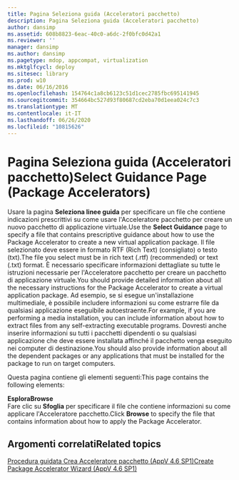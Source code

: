 ```yaml
---
title: Pagina Seleziona guida (Acceleratori pacchetto)
description: Pagina Seleziona guida (Acceleratori pacchetto)
author: dansimp
ms.assetid: 608b8823-6eac-40c0-a6dc-2f0bfc0d42a1
ms.reviewer: ''
manager: dansimp
ms.author: dansimp
ms.pagetype: mdop, appcompat, virtualization
ms.mktglfcycl: deploy
ms.sitesec: library
ms.prod: w10
ms.date: 06/16/2016
ms.openlocfilehash: 154764c1a8cb6123c51d1cec2785fbc695141945
ms.sourcegitcommit: 354664bc527d93f80687cd2eba70d1eea024c7c3
ms.translationtype: MT
ms.contentlocale: it-IT
ms.lasthandoff: 06/26/2020
ms.locfileid: "10815626"
---
```

# <span data-ttu-id="dd87b-103">Pagina Seleziona guida (Acceleratori pacchetto)</span><span class="sxs-lookup"><span data-stu-id="dd87b-103">Select Guidance Page (Package Accelerators)</span></span>


<span data-ttu-id="dd87b-104">Usare la pagina **Seleziona linee guida** per specificare un file che contiene indicazioni prescrittivi su come usare l'Acceleratore pacchetto per creare un nuovo pacchetto di applicazione virtuale.</span><span class="sxs-lookup"><span data-stu-id="dd87b-104">Use the **Select Guidance** page to specify a file that contains prescriptive guidance about how to use the Package Accelerator to create a new virtual application package.</span></span> <span data-ttu-id="dd87b-105">Il file selezionato deve essere in formato RTF (Rich Text) (consigliato) o testo (txt).</span><span class="sxs-lookup"><span data-stu-id="dd87b-105">The file you select must be in rich text (.rtf) (recommended) or text (.txt) format.</span></span> <span data-ttu-id="dd87b-106">È necessario specificare informazioni dettagliate su tutte le istruzioni necessarie per l'Acceleratore pacchetto per creare un pacchetto di applicazione virtuale.</span><span class="sxs-lookup"><span data-stu-id="dd87b-106">You should provide detailed information about all the necessary instructions for the Package Accelerator to create a virtual application package.</span></span> <span data-ttu-id="dd87b-107">Ad esempio, se si esegue un'installazione multimediale, è possibile includere informazioni su come estrarre file da qualsiasi applicazione eseguibile autoestraente.</span><span class="sxs-lookup"><span data-stu-id="dd87b-107">For example, if you are performing a media installation, you can include information about how to extract files from any self-extracting executable programs.</span></span> <span data-ttu-id="dd87b-108">Dovresti anche inserire informazioni su tutti i pacchetti dipendenti o su qualsiasi applicazione che deve essere installata affinché il pacchetto venga eseguito nei computer di destinazione.</span><span class="sxs-lookup"><span data-stu-id="dd87b-108">You should also provide information about all the dependent packages or any applications that must be installed for the package to run on target computers.</span></span>

<span data-ttu-id="dd87b-109">Questa pagina contiene gli elementi seguenti:</span><span class="sxs-lookup"><span data-stu-id="dd87b-109">This page contains the following elements:</span></span>

<a href="" id="browse"></a>**<span data-ttu-id="dd87b-110">Esplora</span><span class="sxs-lookup"><span data-stu-id="dd87b-110">Browse</span></span>**  
<span data-ttu-id="dd87b-111">Fare clic su **Sfoglia** per specificare il file che contiene informazioni su come applicare l'Acceleratore pacchetto.</span><span class="sxs-lookup"><span data-stu-id="dd87b-111">Click **Browse** to specify the file that contains information about how to apply the Package Accelerator.</span></span>

## <span data-ttu-id="dd87b-112">Argomenti correlati</span><span class="sxs-lookup"><span data-stu-id="dd87b-112">Related topics</span></span>


[<span data-ttu-id="dd87b-113">Procedura guidata Crea Acceleratore pacchetto (AppV 4.6 SP1)</span><span class="sxs-lookup"><span data-stu-id="dd87b-113">Create Package Accelerator Wizard (AppV 4.6 SP1)</span></span>](create-package-accelerator-wizard--appv-46-sp1-.md)

 

 





